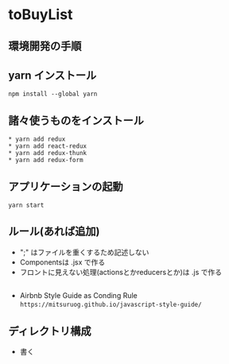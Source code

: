 # toBuyList

## 環境開発の手順
## yarn インストール
```npm install --global yarn```
## 諸々使うものをインストール
```
* yarn add redux
* yarn add react-redux
* yarn add redux-thunk
* yarn add redux-form
```
## アプリケーションの起動
```yarn start```

## ルール(あれば追加)
* ";" はファイルを重くするため記述しない
* Componentsは .jsx で作る
* フロントに見えない処理(actionsとかreducersとか)は .js で作る

##
* Airbnb Style Guide as Conding Rule
```https://mitsuruog.github.io/javascript-style-guide/```

## ディレクトリ構成
* 書く
